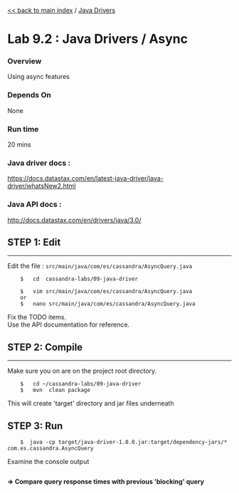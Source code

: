 <link rel='stylesheet' href='../assets/css/main.css'/>

[<< back to main index](../README.md) / [Java Drivers](README.md) 

Lab 9.2 : Java Drivers / Async
====================

### Overview
Using async features

### Depends On 
None

### Run time
20 mins

### Java driver docs :
https://docs.datastax.com/en/latest-java-driver/java-driver/whatsNew2.html

### Java API docs :
http://docs.datastax.com/en/drivers/java/3.0/

## STEP 1: Edit
----------------------------
Edit the file : `src/main/java/com/es/cassandra/AsyncQuery.java`
```
    $   cd  cassandra-labs/09-java-driver

    $   vim src/main/java/com/es/cassandra/AsyncQuery.java
    or
    $   nano src/main/java/com/es/cassandra/AsyncQuery.java
```
Fix the TODO items.  
Use the API documentation for reference.  


## STEP 2:  Compile
----------------------------
Make sure you on are on the project root directory.
```
    $   cd ~/cassandra-labs/09-java-driver
    $   mvn  clean package
```
This will create 'target' directory and jar files underneath


## STEP 3: Run
```
    $  java -cp target/java-driver-1.0.0.jar:target/dependency-jars/*   com.es.cassandra.AsyncQuery
```

Examine the console output
```console

```

**=> Compare query response times with previous 'blocking' query**